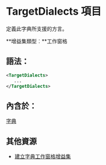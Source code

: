 
# <a name="targetdialects-element"></a>TargetDialects 項目
定義此字典所支援的方言。

 **增益集類型︰**工作窗格


## <a name="syntax:"></a>語法：


```XML
<TargetDialects>
   ...
</TargetDialects>
```


## <a name="contained-in:"></a>內含於：

[字典](../../reference/manifest/dictionary.md)


## <a name="additional-resources"></a>其他資源



- [建立字典工作窗格增益集](../../docs/word/dictionary-task-pane-add-ins.md)
    
